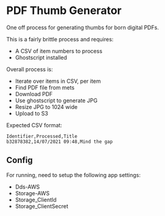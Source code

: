 ﻿ # PDF Thumb Generator
 
One off process for generating thumbs for born digital PDFs.

This is a fairly brittle process and requires:
* A CSV of item numbers to process
* Ghostscript installed

Overall process is:
* Iterate over items in CSV, per item
* Find PDF file from mets
* Download PDF
* Use ghostscript to generate JPG
* Resize JPG to 1024 wide
* Upload to S3

Expected CSV format:

```
Identifier,Processed,Title
b32878382,14/07/2021 09:48,Mind the gap
```

## Config

For running, need to setup the following app settings:

* Dds-AWS
* Storage-AWS
* Storage_ClientId
* Storage_ClientSecret
